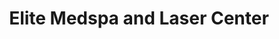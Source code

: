 ---
title: "Elite Medspa and Laser Center"
url: /greenville/elite-medspa-and-laser-center/
shop: Kosmetik
---
